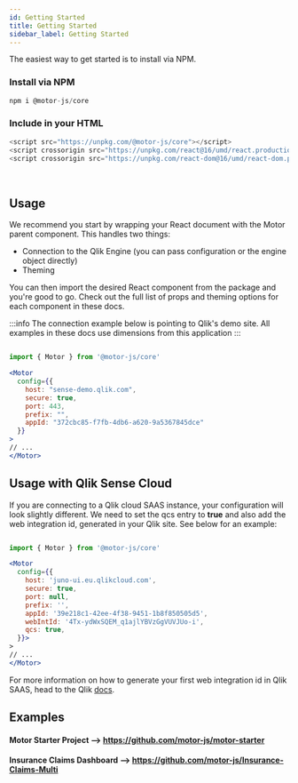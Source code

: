 ```yaml
---
id: Getting Started
title: Getting Started
sidebar_label: Getting Started
---
```


The easiest way to get started is to install via NPM.

### Install via NPM

```javascript
npm i @motor-js/core
```

### Include in your HTML

```javascript
<script src="https://unpkg.com/@motor-js/core"></script>
<script crossorigin src="https://unpkg.com/react@16/umd/react.production.min.js"></script>
<script crossorigin src="https://unpkg.com/react-dom@16/umd/react-dom.production.min.js"></script>
```

<br />


## Usage

We recommend you start by wrapping your React document with the Motor parent component.
This handles two things:

- Connection to the Qlik Engine (you can pass configuration or the engine object directly)
- Theming

You can then import the desired React component from the package and you're good to go. 
Check out the full list of props and theming options for each component in these docs.

:::info
The connection example below is pointing to Qlik's demo site. All examples in these docs use 
dimensions from this application
:::

```jsx

import { Motor } from '@motor-js/core'

<Motor
  config={{
    host: "sense-demo.qlik.com",
    secure: true,
    port: 443,
    prefix: "",
    appId: "372cbc85-f7fb-4db6-a620-9a5367845dce"
  }}
>
// ...
</Motor>

```

## Usage with Qlik Sense Cloud

If you are connecting to a Qlik cloud SAAS instance, your configuration will look slightly different. 
We need to set the qcs entry to <b>true</b> and also add the web integration id, generated in your Qlik site. 
See below for an example:

```jsx

import { Motor } from '@motor-js/core'

<Motor
  config={{
    host: 'juno-ui.eu.qlikcloud.com',
    secure: true,
    port: null,
    prefix: '',
    appId: '39e218c1-42ee-4f38-9451-1b8f850505d5',
    webIntId: '4Tx-ydWxSQEM_q1ajlYBVzGgVUVJUo-i',
    qcs: true,
  }}>
>
// ...
</Motor>

```

For more information on how to generate your first web integration id in Qlik SAAS, head to the Qlik [docs](https://qlik.dev/tutorials/making-your-first-api-call).


## Examples

#### Motor Starter Project --> https://github.com/motor-js/motor-starter
#### Insurance Claims Dashboard --> https://github.com/motor-js/Insurance-Claims-Multi

